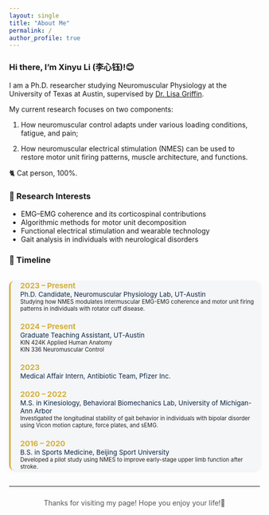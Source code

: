 ```yaml
---
layout: single
title: "About Me"
permalink: /
author_profile: true
---
```

<style>
.page__content {
  background-color: #f9fafc;    
  color: #0b2545;               
  font-family: "Helvetica Neue", "Roboto", sans-serif;
  padding: 1.5rem;
  border-radius: 16px;
  box-shadow:  0 4px 12px rgba(11,37,69,0.12);
}

.page__content h1,
.page__content h2,
.page__content h3 {
  color: #0b2545;                      
  border-bottom: 1.5px solid rgba(212,175,55,0.4);                 
  margin-top: 2rem;
  text-align: left;
  font-weight: 600;  
  padding-bottom: 0.25rem;
  font-size: 1.1rem;               
}

.page__content a {
  color: #d4af37;
  text-decoration: none;
  transition: all 0.25s ease-in-out;
}
.page__content a:hover {
  color: #f0c85d;
  text-shadow: 0 0 6px rgba(212,175,55,0.6);
}

.page__content hr {
  border: none;
  border-top: 1.5px solid rgba(11,37,69,0.15);
  margin: 1.5rem 0;
}

.page__content img {
  border-radius: 14px;
  box-shadow: 0 3px 8px rgba(11,37,69,0.1);
  border: 2px solid rgba(212,175,55,0.4);
  margin: 1rem 0;
}

.page__content ol,
.page__content ul {
  text-align: left !important;
  margin-left: 0.5rem;     
}

.page__content > p:last-child {
  color: #555;
  font-size: 0.9rem;
  text-align: center;
}
</style>

<div class="about-text">

### Hi there, I’m **Xinyu Li (李心钰)!😊**

I am a Ph.D. researcher studying Neuromuscular Physiology at the University of Texas at Austin, supervised by [Dr. Lisa Griffin](https://scholar.google.com/citations?hl=en&user=V3M92AQAAAAJ&view_op=list_works&sortby=pubdate).  

My current research focuses on two components:

1. How neuromuscular control adapts under various loading conditions, fatigue, and pain;
   
2. How neuromuscular electrical stimulation (NMES) can be used to restore motor unit firing patterns, muscle architecture, and functions.

🐈 Cat person, 100%.


### 🧠 Research Interests
- EMG–EMG coherence and its corticospinal contributions
- Algorithmic methods for motor unit decomposition
- Functional electrical stimulation and wearable technology  
- Gait analysis in individuals with neurological disorders 


### 🧭 Timeline

<style>
.timeline-container {
  border-left: 3px solid #d4af37;
  padding-left: 1.2rem;
  margin: 2rem 0;
  background: rgba(11,37,69,0.03);
  border-radius: 10px;
  box-shadow: 0 2px 6px rgba(11,37,69,0.08);
}

.timeline-item {
  margin-bottom: 1.2rem;
  transition: all 0.25s ease-in-out;
  font-size: 0.7rem; /
  line-height: 1.6;
  color: #222;
}


.timeline-item strong {
  font-size: 0.95rem;
  color: #d4af37;
  transition: all 0.25s ease-in-out;
}


.timeline-item:hover strong {
  color: #f0c85d;
  text-shadow: 0 0 6px rgba(212,175,55,0.7);
}
.timeline-item:hover {
  transform: translateX(4px);
}


.timeline-item span {
  font-size: 0.83rem;
  color: #0b2545;
  font-weight: 400;
}
</style>

<div class="timeline-container">

  <p class="timeline-item">
    <strong>2023 – Present</strong><br>
    <span>Ph.D. Candidate, Neuromuscular Physiology Lab, UT-Austin</span><br>
    Studying how NMES modulates intermuscular EMG-EMG coherence and motor unit firing patterns in individuals with rotator cuff disease.
  </p>
  
  <p class="timeline-item">
    <strong>2024 – Present</strong><br>
    <span>Graduate Teaching Assistant, UT-Austin</span><br>
    KIN 424K Applied Human Anatomy<br>
    KIN 336 Neuromuscular Control
  </p>

  <p class="timeline-item">
    <strong>2023</strong><br>
    <span>Medical Affair Intern, Antibiotic Team, Pfizer Inc.</span><br>
  </p>

  <p class="timeline-item">
    <strong>2020 – 2022</strong><br>
    <span>M.S. in Kinesiology, Behavioral Biomechanics Lab, University of Michigan-Ann Arbor</span><br>
    Investigated the longitudinal stability of gait behavior in individuals with bipolar disorder using Vicon motion capture, force plates, and sEMG.
  </p>

  <p class="timeline-item">
    <strong>2016 – 2020</strong><br>
    <span>B.S. in Sports Medicine, Beijing Sport University</span><br>
    Developed a pilot study using NMES to improve early-stage upper limb function after stroke.
  </p>

</div>

---

<p style="text-align:center; font-size:14px; color:#555; margin-top:1.5rem;">
Thanks for visiting my page! Hope you enjoy your life!🎐
</p>

</div>
